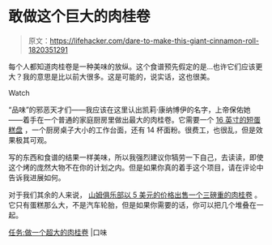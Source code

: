 # 敢做这个巨大的肉桂卷

> 原文：<https://lifehacker.com/dare-to-make-this-giant-cinnamon-roll-1820351291>

每个人都知道肉桂卷是一种美味的放纵。这个食谱预先假定的是…也许它们应该更大？我的意思是比以前大很多。这是可能的，说实话，这也很美。

Watch

“品味”的邪恶天才们——我应该在这里认出凯莉·康纳博伊的名字，上帝保佑她——着手在一个普通的家庭厨房里做出最大的肉桂卷。它需要一个 [16 英寸的短蛋糕盘](https://www.amazon.com/gp/product/B002NU6MZC/ref=od_aui_detailpages00?asc_campaign=InlineText&asc_refurl=https://lifehacker.com/dare-to-make-this-giant-cinnamon-roll-1820351291&asc_source=&ie=UTF8&psc=1&tag=kinjalifehackerlink-20) ，一个厨房桌子大小的工作台面，还有 14 杯面粉。很费工，也很乱，但是效果极其可观。

写的东西和食谱的结果一样美味，所以我强烈建议你犒劳一下自己，去读读，即使这个烤的庞然大物不在你的计划之内。但是如果你真的着手这个项目，请在评论中告诉我进展如何。

对于我们其余的人来说， [山姆俱乐部以 5 美元的价格出售一个三磅重的肉桂卷](http://www.thekitchn.com/sams-club-has-a-3-pound-cinnamon-roll-you-can-buy-252107) 。它只有蛋糕那么大，不是汽车轮胎，但是如果你需要的话，你可以把几个堆叠在一起。

[任务:做一个超大的肉桂卷](https://www.tastecooking.com/mission-make-extremely-large-cinnamon-roll/) |口味